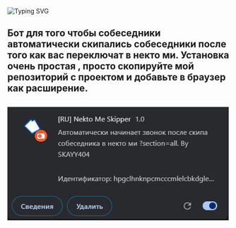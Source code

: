 <img src="https://readme-typing-svg.demolab.com?font=Fira+Code&pause=1000&center=%D0%9B%D0%9E%D0%96%D0%AC&vCenter=%D0%9B%D0%9E%D0%96%D0%AC&repeat=%D0%B8%D1%81%D1%82%D0%B8%D0%BD%D0%BD%D1%8B%D0%B9&random=%D0%9B%D0%9E%D0%96%D0%AC&width=435&lines=BotNektoMeSkipper" alt="Typing SVG" />
<h2>Бот для того чтобы собеседники автоматически 
скипались собеседники  после того как вас переключат в некто ми. 
Установка очень простая , просто скопируйте мой репозиторий с проектом и добавьте в  браузер как расширение.<h2/>

![](https://github.com/SKAYY404/BotNektoMeSkipper/blob/main/preview.png?raw=true)
